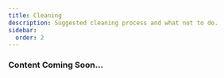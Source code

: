 ```yaml
---
title: Cleaning
description: Suggested cleaning process and what not to do.
sidebar:
  order: 2
---
```


### Content Coming Soon...